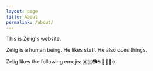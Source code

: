 ```yaml
---
layout: page
title: About
permalink: /about/
---
```


This is Zelig's website.

Zelig is a human being. He likes stuff. He also does things.

Zelig likes the following emojis: 🇦🇪📷☕️🍔🍱🖕✈️.
